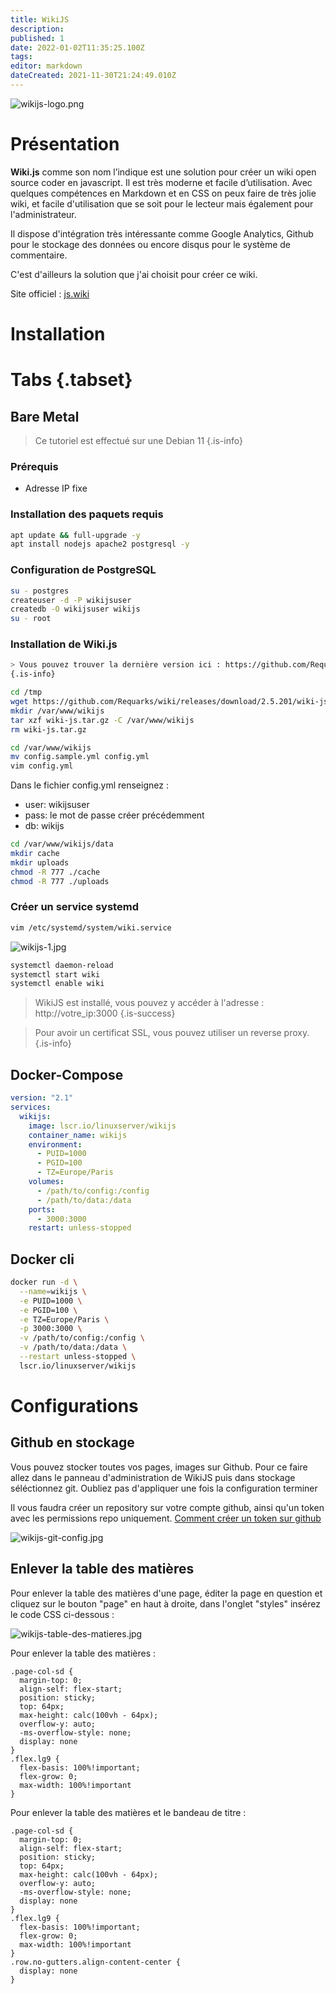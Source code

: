 ```yaml
---
title: WikiJS
description: 
published: 1
date: 2022-01-02T11:35:25.100Z
tags: 
editor: markdown
dateCreated: 2021-11-30T21:24:49.010Z
---
```


![wikijs-logo.png](/wiki-assets/wikijs-logo.png)

# Présentation
**Wiki.js** comme son nom l’indique est une solution pour créer un wiki open source coder en javascript. Il est très moderne et facile d’utilisation. Avec quelques compétences en Markdown et en CSS on peux faire de très jolie wiki, et facile d'utilisation que se soit pour le lecteur mais également pour l'administrateur.

Il dispose d'intégration très intéressante comme Google Analytics, Github pour le stockage des données ou encore disqus pour le système de commentaire. 

C'est d'ailleurs la solution que j'ai choisit pour créer ce wiki. 

Site officiel : [js.wiki](https://js.wiki/)


# Installation
# Tabs {.tabset}
## Bare Metal
> Ce tutoriel est effectué sur une Debian 11
{.is-info}

### Prérequis
- Adresse IP fixe

### Installation des paquets requis
```bash
apt update && full-upgrade -y
apt install nodejs apache2 postgresql -y
```
### Configuration de PostgreSQL
```bash
su - postgres
createuser -d -P wikijsuser
createdb -O wikijsuser wikijs
su - root
```
### Installation de Wiki.js
```bash
> Vous pouvez trouver la dernière version ici : https://github.com/Requarks/wiki/releases
{.is-info}

cd /tmp
wget https://github.com/Requarks/wiki/releases/download/2.5.201/wiki-js.tar.gz
mkdir /var/www/wikijs
tar xzf wiki-js.tar.gz -C /var/www/wikijs
rm wiki-js.tar.gz

cd /var/www/wikijs
mv config.sample.yml config.yml
vim config.yml
```
Dans le fichier config.yml renseignez :
- user: wikijsuser
- pass: le mot de passe créer précédemment
- db: wikijs

```bash
cd /var/www/wikijs/data
mkdir cache
mkdir uploads
chmod -R 777 ./cache
chmod -R 777 ./uploads
```
### Créer un service systemd
```bash
vim /etc/systemd/system/wiki.service
```
![wikijs-1.jpg](/self-hosted/wikijs/wikijs-1.jpg)

```bash
systemctl daemon-reload
systemctl start wiki
systemctl enable wiki
```

> WikiJS est installé, vous pouvez y accéder à l'adresse : http://votre_ip:3000
{.is-success}

> Pour avoir un certificat SSL, vous pouvez utiliser un reverse proxy.
{.is-info}



## Docker-Compose
```yaml
version: "2.1"
services:
  wikijs:
    image: lscr.io/linuxserver/wikijs
    container_name: wikijs
    environment:
      - PUID=1000
      - PGID=100
      - TZ=Europe/Paris
    volumes:
      - /path/to/config:/config
      - /path/to/data:/data
    ports:
      - 3000:3000
    restart: unless-stopped
```
## Docker cli 
```bash
docker run -d \
  --name=wikijs \
  -e PUID=1000 \
  -e PGID=100 \
  -e TZ=Europe/Paris \
  -p 3000:3000 \
  -v /path/to/config:/config \
  -v /path/to/data:/data \
  --restart unless-stopped \
  lscr.io/linuxserver/wikijs
```
# Configurations
## Github en stockage

Vous pouvez stocker toutes vos pages, images sur Github. Pour ce faire allez dans le panneau d'administration de WikiJS puis dans stockage séléctionnez git. Oubliez pas d'appliquer une fois la configuration terminer

Il vous faudra créer un repository sur votre compte github, ainsi qu'un token avec les permissions repo uniquement. [Comment créer un token sur github](https://docs.github.com/en/authentication/keeping-your-account-and-data-secure/creating-a-personal-access-token)

![wikijs-git-config.jpg](/wiki-assets/wikijs-git-config.jpg)

## Enlever la table des matières

Pour enlever la table des matières d'une page, éditer la page en question et cliquez sur le bouton "page" en haut à droite, dans l'onglet "styles" insérez le code CSS ci-dessous :

![wikijs-table-des-matieres.jpg](/wiki-assets/wikijs-table-des-matieres.jpg)

Pour enlever la table des matières :

```
.page-col-sd {
  margin-top: 0;
  align-self: flex-start;
  position: sticky;
  top: 64px;
  max-height: calc(100vh - 64px);
  overflow-y: auto;
  -ms-overflow-style: none;
  display: none
}
.flex.lg9 {
  flex-basis: 100%!important;
  flex-grow: 0;
  max-width: 100%!important
}
```
Pour enlever la table des matières et le bandeau de titre :
```
.page-col-sd {
  margin-top: 0;
  align-self: flex-start;
  position: sticky;
  top: 64px;
  max-height: calc(100vh - 64px);
  overflow-y: auto;
  -ms-overflow-style: none;
  display: none
}
.flex.lg9 {
  flex-basis: 100%!important;
  flex-grow: 0;
  max-width: 100%!important
}
.row.no-gutters.align-content-center {
  display: none
}
```
